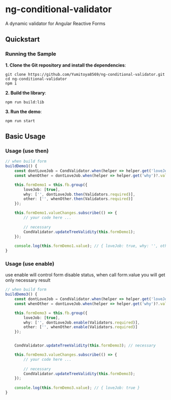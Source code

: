 # ng-conditional-validator

A dynamic validator for Angular Reactive Forms


## Quickstart


### Running the Sample
**1. Clone the Git repository and install the dependencies**:
```
git clone https://github.com/Yumitoya8569/ng-conditional-validator.git
cd ng-conditional-validator
npm i
```
**2. Build the library**:
```
npm run build:lib
```
**3. Run the demo**:
```
npm run start
```


## Basic Usage

### Usage (use then)
```typescript
// when build form
buildDemo1() {
    const dontLoveJob = CondValidator.when(helper => helper.get('loveJob')?.value === false);
    const whenOther = dontLoveJob.when(helper => helper.get('why')?.value === 'other');

    this.formDemo1 = this.fb.group({
        loveJob: [true],
        why: ['', dontLoveJob.then(Validators.required)],
        other: ['', whenOther.then(Validators.required)]
    });

    this.formDemo1.valueChanges.subscribe(() => {
        // your code here ...
        
        // necessary
        CondValidator.updateTreeValidity(this.formDemo1);
    });
    
    console.log(this.formDemo1.value); // { loveJob: true, why: '', other: '' }
}
```

### Usage  (use enable)
use enable will control form disable status, when call form.value you will get only necessary result
```typescript
// when build form
buildDemo3() {
    const dontLoveJob = CondValidator.when(helper => helper.get('loveJob')?.value === false);
    const whenOther = dontLoveJob.when(helper => helper.get('why')?.value === 'other');

    this.formDemo3 = this.fb.group({
        loveJob: [true],
        why: ['', dontLoveJob.enable(Validators.required)],
        other: ['', whenOther.enable(Validators.required)]
    });


    CondValidator.updateTreeValidity(this.formDemo3); // necessary

    this.formDemo3.valueChanges.subscribe(() => {
        // your code here ...
        
        // necessary
        CondValidator.updateTreeValidity(this.formDemo3);
    });
    
    console.log(this.formDemo3.value); // { loveJob: true }
}
```


